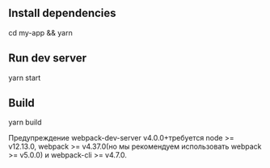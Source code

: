 

## Install dependencies

cd my-app &&
yarn

## Run dev server

yarn start

## Build

yarn build

Предупреждение
webpack-dev-server v4.0.0+требуется node >= v12.13.0, webpack >= v4.37.0(но мы рекомендуем использовать webpack >= v5.0.0) и webpack-cli >= v4.7.0.
